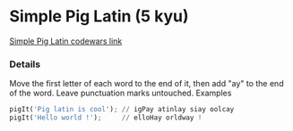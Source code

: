 # Simple Pig Latin (5 kyu)
[Simple Pig Latin codewars link](https://www.codewars.com/kata/520b9d2ad5c005041100000f)

### Details
Move the first letter of each word to the end of it, then add "ay" to the end of the word. Leave punctuation marks untouched.
Examples
```python
pigIt('Pig latin is cool'); // igPay atinlay siay oolcay
pigIt('Hello world !');     // elloHay orldway !
```